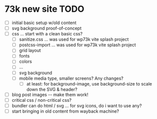 # 73k new site TODO

- [ ] initial basic setup w/old content
- [ ] svg background proof-of-concept
- [ ] css ... start with a clean basic css?
  - [ ] sanitize.css ... was used for wp73k vite splash project
  - [ ] postcss-import ... was used for wp73k vite splash project
  - [ ] grid layout
  - [ ] fonts
  - [ ] colors
  - [ ] ...
  - [ ] svg background
  - [ ] mobile media type, smaller screens? Any changes?
    - [ ] at least: for background-image, use background-size to scale down the SVG & header?
- [ ] blog post images -- make them work!
- [ ] critical css / non-critical css?
- [ ] bundler can do html / svg ... for svg icons, do i want to use any?
- [ ] start bringing in old content from wayback machine?
